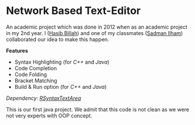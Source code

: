 # Network Based Text-Editor

An academic project which was done in 2012 when as an academic project in my 2nd year. I ([Hasib Billah](https://github.com/halfo/)) and one of my classmates ([Sadman Ilham](https://github.com/Sadman-Ilham/)) collaborated our idea to make this happen.


**Features**
- Syntax Highlighting (for *C++* and *Java*)
- Code Completion
- Code Folding
- Bracket Matching
- Build & Run option (for *C++* and *Java*)

*Dependency: [RSyntaxTextArea](http://fifesoft.com/rsyntaxtextarea/)*


 This is our first java project. We admit that this code is not clean as we were not very experts with OOP concept.

